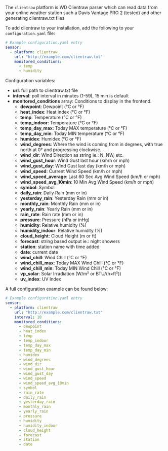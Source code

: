 The `clientraw` platform is WD Clientraw parser which can read data from your online weather station such a Davis Vantage PRO 2 (tested) and other generating clientraw.txt files

To add clientraw to your installation, add the following to your `configuration.yaml` file:

```yaml
# Example configuration.yaml entry
sensor:
  - platform: clientraw
    url: "http://example.com/clientraw.txt"
    monitored_conditions:
      - temp
      - humidity
```

Configuration variables:

- **url**: full path to clientraw.txt file
- **interval**: poll interval in minutes (1-59), 15 min is default
- **monitored_conditions** array: Conditions to display in the frontend.
  - **dewpoint**: Dewpoint (°C or °F)
  - **heat_index**: Heat index (°C or °F)
  - **temp**: Temperature (°C or °F)
  - **temp_indoor**: Temperature (°C or °F)
  - **temp_day_max**: Today MAX temperature (°C or °F)
  - **temp_day_min**: Today MIN temperature (°C or °F)
  - **humidex**: Humidex (°C or °F)
  - **wind_degrees**: Where the wind is coming from in degrees, with true north at 0° and progressing clockwise.
  - **wind_dir**: Wind Direction as string ie.: N, NW, etc.
  - **wind_gust_hour**: Wind Gust last hour (km/h or mph)
  - **wind_gust_day**: Wind Gust last day (km/h or mph)
  - **wind_speed**: Current Wind Speed (km/h or mph)
  - **wind_speed_average**: Last 60 Sec Avg Wind Speed (km/h or mph)
  - **wind_speed_avg_10min**: 10 Min Avg Wind Speed (km/h or mph)
  - **symbol**: Symbol
  - **daily_rain**: Daily Rain (mm or in)
  - **yesterday_rain**: Yesterday Rain (mm or in)
  - **monthly_rain**: Monthly Rain (mm or in)
  - **yearly_rain**: Yearly Rain (mm or in)
  - **rain_rate**: Rain rate (mm or in)
  - **pressure**: Pressure (hPa or inHg)
  - **humidity**: Relative humidity (%)
  - **humidity_indoor**: Relative humidity (%)
  - **cloud_height**: Cloud Height (m or ft)
  - **forecast**: string based output ie.: night showers
  - **station**: station name with time added
  - **date**: current date
  - **wind_chill**: Wind Chill (°C or °F)
  - **wind_chill_max**: Today MAX Wind Chill (°C or °F)
  - **wind_chill_min**: Today MIN Wind Chill (°C or °F)
  - **vp_solar**: Solar Irradiation (W/m² or BTU/(h×ft²))
  - **uv_index**: UV Index

A full configuration example can be found below:

```yaml
# Example configuration.yaml entry
sensor:
  - platform: clientraw
    url: "http://example.com/clientraw.txt"
    interval: 10
    monitored_conditions:
      - dewpoint
      - heat_index
      - temp
      - temp_indoor
      - temp_day_max
      - temp_day_min
      - humidex
      - wind_degrees
      - wind_dir
      - wind_gust_hour
      - wind_gust_day
      - wind_speed
      - wind_speed_avg_10min
      - symbol
      - rain_rate
      - daily_rain
      - yesterday_rain
      - monthly_rain
      - yearly_rain
      - pressure
      - humidity
      - humidity_indoor
      - cloud_height
      - forecast
      - station
      - date
```
